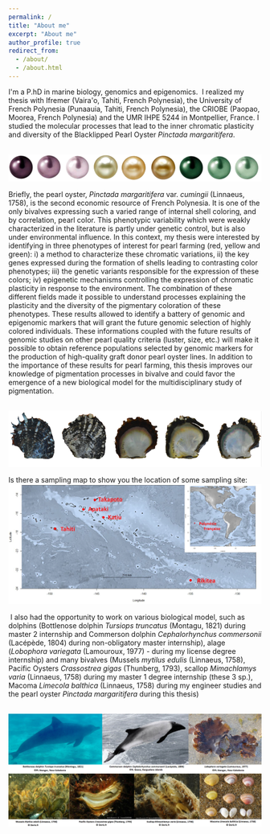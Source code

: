 ```yaml
---
permalink: /
title: "About me"
excerpt: "About me"
author_profile: true
redirect_from: 
  - /about/
  - /about.html
---
```


I'm a P.hD in marine biology, genomics and epigenomics. 
​
I realized my thesis with Ifremer (Vaira'o, Tahiti, French Polynesia), the University of French Polynesia (Punaauia, Tahiti, French Polynesia), the CRIOBE (Paopao, Moorea, French Polynesia) and the UMR IHPE 5244 in Montpellier, France.
I studied the molecular processes that lead to the inner chromatic plasticity and diversity of the Blacklipped Pearl Oyster *Pinctada margaritifera*.

<br/><img src='/images/perles.png'>

Briefly, the pearl oyster, *Pinctada margaritifera* var. *cumingii* (Linnaeus, 1758), is the second economic resource of French Polynesia. It is one of the only bivalves expressing such a varied range of internal shell coloring, and by correlation, pearl color. This phenotypic variability which were weakly characterized in the literature is partly under genetic control, but is also under environmental influence. In this context, my thesis were interested by identifying in three phenotypes of interest for pearl farming (red, yellow and green): i) a method to characterize these chromatic variations, ii) the key genes expressed during the formation of shells leading to contrasting color phenotypes; iii) the genetic variants responsible for the expression of these colors; iv) epigenetic mechanisms controlling the expression of chromatic plasticity in response to the environment. The combination of these different fields made it possible to understand processes explaining the plasticity and the diversity of the pigmentary coloration of these phenotypes. These results allowed to identify a battery of genomic and epigenomic markers that will grant the future genomic selection of highly colored individuals. These informations coupled with the future results of genomic studies on other pearl quality criteria (luster, size, etc.) will make it possible to obtain reference populations selected by genomic markers for the production of high-quality graft donor pearl oyster lines. In addition to the importance of these results for pearl farming, this thesis improves our knowledge of pigmentation processes in bivalve and could favor the emergence of a new biological model for the multidisciplinary study of pigmentation.

<br/><img src='/images/nacres.png'>

Is there a sampling map to show you the location of some sampling site:
<br/><img src='/images/carte.png'>

​
I also had the opportunity to work on various biological model, such as dolphins (Bottlenose dolphin *Tursiops truncatus* (Montagu, 1821) during master 2 internship and Commerson dolphin *Cephalorhynchus commersonii* (Lacépède, 1804) during non-obligatory master internship),
alage (*Lobophora variegata* (Lamouroux, 1977) - during my license degree internship) and many bivalves (Mussels *mytilus edulis* (Linnaeus, 1758), Pacific Oysters *Crassostrea gigas* (Thunberg, 1793), scallop *Mimachlamys varia* (Linnaeus, 1758) during my master 1 degree internship (these 3 sp.), Macoma *Limecola balthica* (Linnaeus, 1758) during my engineer studies and the pearl oyster *Pinctada margaritifera* during this thesis)

<br/><img src='/images/sea1.png'>
<br/><img src='/images/sea2.png'>
